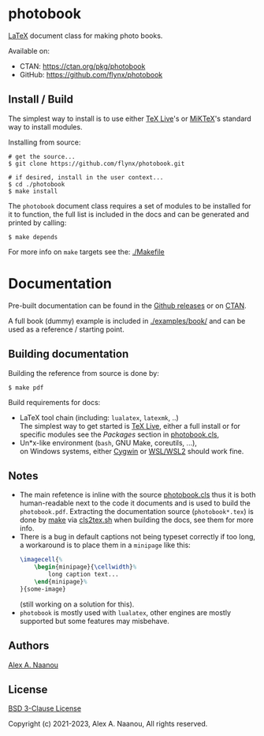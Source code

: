 photobook
=========

[LaTeX](https://www.latex-project.org/) document class for making photo books.


Available on:
- CTAN: https://ctan.org/pkg/photobook
- GitHub: https://github.com/flynx/photobook


## Install / Build

The simplest way to install is to use either 
[TeX Live](https://www.tug.org/texlive/)'s or [MiKTeX](https://miktex.org/)'s 
standard way to install modules.


Installing from source:
```shell
# get the source...
$ git clone https://github.com/flynx/photobook.git

# if desired, install in the user context...
$ cd ./photobook
$ make install
```

The `photobook` document class requires a set of modules to be installed
for it to function, the full list is included in the docs and can be 
generated and printed by calling:
```shell
$ make depends
```

For more info on `make` targets see the: [./Makefile](./Makefile)



# Documentation

Pre-built documentation can be found in the 
[Github releases](https://github.com/flynx/photobook/releases/latest) or on
[CTAN](http://mirrors.ctan.org/macros/latex/contrib/photobook/photobook.pdf).


A full book (dummy) example is included in [./examples/book/](./examples/book/) 
and can be used as a reference / starting point.



## Building documentation

Building the reference from source is done by:
```shell
$ make pdf 
```

Build requirements for docs:
- LaTeX tool chain (including: `lualatex`, `latexmk`, ..)  
  The simplest way to get started is [TeX Live](https://www.tug.org/texlive/), 
  either a full install or for specific modules see the _Packages_ section 
  in [photobook.cls](./photobook.cls),
- Un\*x-like environment (`bash`, GNU Make, coreutils, ...),  
  on Windows systems, either [Cygwin](https://www.cygwin.com/) or 
  [WSL/WSL2](https://en.wikipedia.org/wiki/Windows_Subsystem_for_Linux) 
  should work fine.



## Notes

- The main refetence is inline with the source [photobook.cls](./photobook.cls) 
  thus it is both human-readable next to the code it documents and is 
  used to build the `photobook.pdf`.
  Extracting the documentation source (`photobook*.tex`) is done 
  by [make](./Makefile) via [cls2tex.sh](scripts/README.md#cls2texsh) when 
  building the docs, see them for more info.
- There is a bug in default captions not being typeset correctly if too 
  long, a workaround is to place them in a `minipage` like this:
  ```latex
  \imagecell{%
      \begin{minipage}{\cellwidth}%
          long caption text...
      \end{minipage}%
  }{some-image}
  ```
  (still working on a solution for this).
- `photobook` is mostly used with `lualatex`, other engines are mostly 
  supported but some features may misbehave.


## Authors

[Alex A. Naanou](https://github.com/flynx)



## License

[BSD 3-Clause License](./LICENSE)

Copyright (c) 2021-2023, Alex A. Naanou,
All rights reserved.


<!-- vim:set ts=4 sw=4 nowrap : -->
